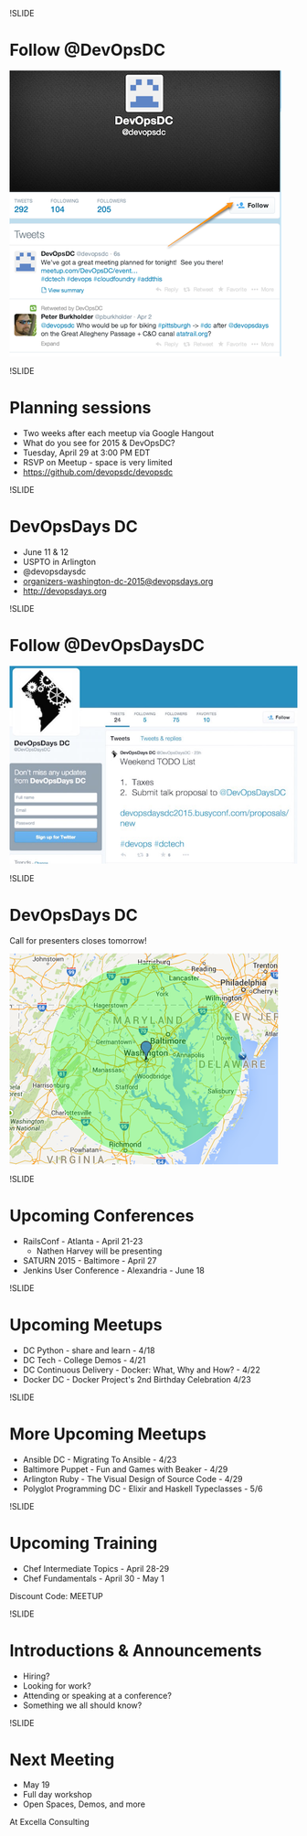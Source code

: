 !SLIDE
# Follow @DevOpsDC #
![@devopsdc](../images/follow-devopsdc.png)

!SLIDE
# Planning sessions

* Two weeks after each meetup via Google Hangout
* What do you see for 2015 & DevOpsDC?
* Tuesday, April 29 at 3:00 PM EDT
* RSVP on Meetup - space is very limited
* https://github.com/devopsdc/devopsdc

!SLIDE
# DevOpsDays DC #

* June 11 & 12
* USPTO in Arlington
* @devopsdaysdc
* organizers-washington-dc-2015@devopsdays.org
* http://devopsdays.org

!SLIDE
# Follow @DevOpsDaysDC #
![@devopsdaysdc](../images/follow_devopsdaysdc.jpg)

!SLIDE
# DevOpsDays DC #

Call for presenters closes tomorrow!

![CFP](../images/locally_sourced.png)

!SLIDE

# Upcoming Conferences #

* RailsConf - Atlanta - April 21-23
  * Nathen Harvey will be presenting
* SATURN 2015 - Baltimore - April 27
* Jenkins User Conference - Alexandria - June 18

!SLIDE
# Upcoming Meetups #

* DC Python - share and learn - 4/18
* DC Tech - College Demos - 4/21
* DC Continuous Delivery - Docker: What, Why and How? - 4/22
* Docker DC - Docker Project's 2nd Birthday Celebration 4/23

!SLIDE
# More Upcoming Meetups #

* Ansible DC - Migrating To Ansible - 4/23
* Baltimore Puppet - Fun and Games with Beaker - 4/29
* Arlington Ruby - The Visual Design of Source Code - 4/29
* Polyglot Programming DC - Elixir and Haskell Typeclasses - 5/6

!SLIDE
# Upcoming Training #

* Chef Intermediate Topics - April 28-29
* Chef Fundamentals - April 30 - May 1

Discount Code:  MEETUP

!SLIDE
# Introductions & Announcements #

* Hiring?
* Looking for work?
* Attending or speaking at a conference?
* Something we all should know?

!SLIDE
# Next Meeting #

* May 19
* Full day workshop
* Open Spaces, Demos, and more

At Excella Consulting
